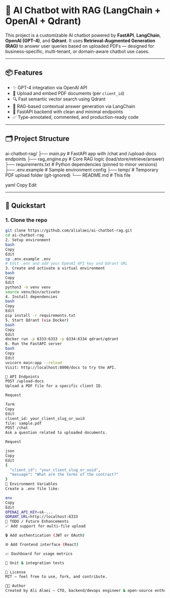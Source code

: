 # 🧠 AI Chatbot with RAG (LangChain + OpenAI + Qdrant)

This project is a customizable AI chatbot powered by **FastAPI**, **LangChain**, **OpenAI (GPT-4)**, and **Qdrant**. It uses **Retrieval-Augmented Generation (RAG)** to answer user queries based on uploaded PDFs — designed for business-specific, multi-tenant, or domain-aware chatbot use cases.

---

## 📦 Features

- ✨ GPT-4 integration via OpenAI API
- 📄 Upload and embed PDF documents (per `client_id`)
- 🔍 Fast semantic vector search using Qdrant
- 🧠 RAG-based contextual answer generation via LangChain
- 🚀 FastAPI backend with clean and minimal endpoints
- ✅ Type-annotated, commented, and production-ready code

---

## 🗂 Project Structure

ai-chatbot-rag/
├── main.py # FastAPI app with /chat and /upload-docs endpoints
├── rag_engine.py # Core RAG logic (load/store/retrieve/answer)
├── requirements.txt # Python dependencies (pinned to minor versions)
├── .env.example # Sample environment config
├── temp/ # Temporary PDF upload folder (git-ignored)
└── README.md # This file

yaml
Copy
Edit

---

## 🚀 Quickstart

### 1. Clone the repo

```bash
git clone https://github.com/alialaei/ai-chatbot-rag.git
cd ai-chatbot-rag
2. Setup environment
bash
Copy
Edit
cp .env.example .env
# Edit .env and add your OpenAI API key and Qdrant URL
3. Create and activate a virtual environment
bash
Copy
Edit
python3 -m venv venv
source venv/bin/activate
4. Install dependencies
bash
Copy
Edit
pip install -r requirements.txt
5. Start Qdrant (via Docker)
bash
Copy
Edit
docker run -p 6333:6333 -p 6334:6334 qdrant/qdrant
6. Run the FastAPI server
bash
Copy
Edit
uvicorn main:app --reload
Visit: http://localhost:8000/docs to try the API.

🧪 API Endpoints
POST /upload-docs
Upload a PDF file for a specific client ID.

Request

form
Copy
Edit
client_id: your_client_slug_or_uuid
file: sample.pdf
POST /chat
Ask a question related to uploaded documents.

Request

json
Copy
Edit
{
  "client_id": "your_client_slug_or_uuid",
  "message": "What are the terms of the contract?"
}
🧰 Environment Variables
Create a .env file like:

env
Copy
Edit
OPENAI_API_KEY=sk-...
QDRANT_URL=http://localhost:6333
📝 TODO / Future Enhancements
✅ Add support for multi-file upload

🔒 Add authentication (JWT or OAuth)

🌐 Add frontend interface (React)

📈 Dashboard for usage metrics

🧪 Unit & integration tests

📄 License
MIT — feel free to use, fork, and contribute.

👨‍💻 Author
Created by Ali Alaei – CTO, backend/devops engineer & open-source enthusiast.